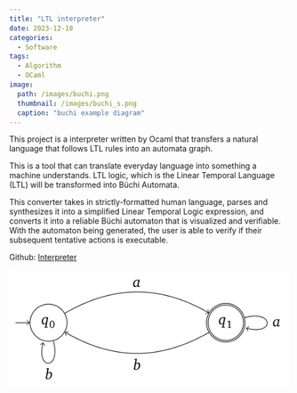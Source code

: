 ```yaml
---
title: "LTL interpreter"
date: 2023-12-18
categories:
  - Software
tags:
  - Algorithm
  - OCaml
image: 
  path: /images/buchi.png
  thumbnail: /images/buchi_s.png
  caption: "buchi example diagram"
---
```


This project is a interpreter written by Ocaml that transfers a natural language that follows LTL rules into an automata graph.

This is a tool that can translate everyday language into something a machine understands. LTL logic, which is the Linear Temporal Language (LTL) will be transformed into Büchi Automata.

This converter takes in strictly-formatted human language, parses and synthesizes it into a simplified Linear Temporal Logic expression, and converts it into a reliable Büchi automaton that is visualized and verifiable. With the automaton being generated, the user is able to verify if their subsequent tentative actions is executable.

Github: <a href="https://github.com/JLjw8/LTL2Buchi">Interpreter</a>

![interpreter](/images/buchi.png)
